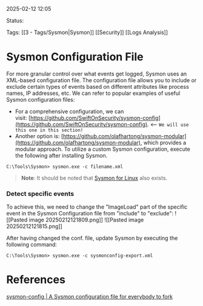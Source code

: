 
2025-02-12 12:05

Status:

Tags: [[3 - Tags/Sysmon|Sysmon]] [[Security]] [[Logs Analysis]]

# Sysmon Configuration File

For more granular control over what events get logged, Sysmon uses an XML-based configuration file. The configuration file allows you to include or exclude certain types of events based on different attributes like process names, IP addresses, etc. We can refer to popular examples of useful Sysmon configuration files:

- For a comprehensive configuration, we can visit: [https://github.com/SwiftOnSecurity/sysmon-config](https://github.com/SwiftOnSecurity/sysmon-config). <-- `We will use this one in this section!`
- Another option is: [https://github.com/olafhartong/sysmon-modular](https://github.com/olafhartong/sysmon-modular), which provides a modular approach.
To utilize a custom Sysmon configuration, execute the following after installing Sysmon.
```
C:\Tools\Sysmon> sysmon.exe -c filename.xml
```
> **Note**: It should be noted that [Sysmon for Linux](https://github.com/Sysinternals/SysmonForLinux) also exists.

### Detect specific events

To achieve this, we need to change the "ImageLoad" part of the specific event in the Sysmon Configuration file from "include" to "exclude":
![[Pasted image 20250212121809.png]]
![[Pasted image 20250212121815.png]]

After having changed the conf. file, update Sysmon by executing the following command:
```
C:\Tools\Sysmon> sysmon.exe -c sysmonconfig-export.xml
```

# References
[sysmon-config | A Sysmon configuration file for everybody to fork](https://github.com/SwiftOnSecurity/sysmon-config)
